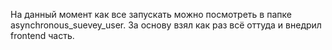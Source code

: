 На данный момент как все запускать можно посмотреть в папке asynchronous_suevey_user. За основу взял как раз всё оттуда и внедрил frontend часть. 
